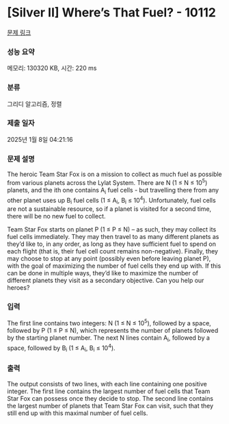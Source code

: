 # [Silver II] Where’s That Fuel? - 10112 

[문제 링크](https://www.acmicpc.net/problem/10112) 

### 성능 요약

메모리: 130320 KB, 시간: 220 ms

### 분류

그리디 알고리즘, 정렬

### 제출 일자

2025년 1월 8일 04:21:16

### 문제 설명

<p>The heroic Team Star Fox is on a mission to collect as much fuel as possible from various planets across the Lylat System. There are N (1 ≤ N ≤ 10<sup>5</sup>) planets, and the ith one contains A<sub>i</sub> fuel cells - but travelling there from any other planet uses up B<sub>i</sub> fuel cells (1 ≤ A<sub>i</sub>, B<sub>i</sub> ≤ 10<sup>4</sup>). Unfortunately, fuel cells are not a sustainable resource, so if a planet is visited for a second time, there will be no new fuel to collect.</p>

<p>Team Star Fox starts on planet P (1 ≤ P ≤ N) – as such, they may collect its fuel cells immediately. They may then travel to as many different planets as they’d like to, in any order, as long as they have sufficient fuel to spend on each flight (that is, their fuel cell count remains non-negative). Finally, they may choose to stop at any point (possibly even before leaving planet P), with the goal of maximizing the number of fuel cells they end up with. If this can be done in multiple ways, they’d like to maximize the number of different planets they visit as a secondary objective. Can you help our heroes?</p>

### 입력 

 <p>The first line contains two integers: N (1 ≤ N ≤ 10<sup>5</sup>), followed by a space, followed by P (1 ≤ P ≤ N), which represents the number of planets followed by the starting planet number. The next N lines contain A<sub>i</sub>, followed by a space, followed by B<sub>i</sub> (1 ≤ A<sub>i</sub>, B<sub>i</sub> ≤ 10<sup>4</sup>).</p>

### 출력 

 <p>The output consists of two lines, with each line containing one positive integer. The first line contains the largest number of fuel cells that Team Star Fox can possess once they decide to stop. The second line contains the largest number of planets that Team Star Fox can visit, such that they still end up with this maximal number of fuel cells.</p>

